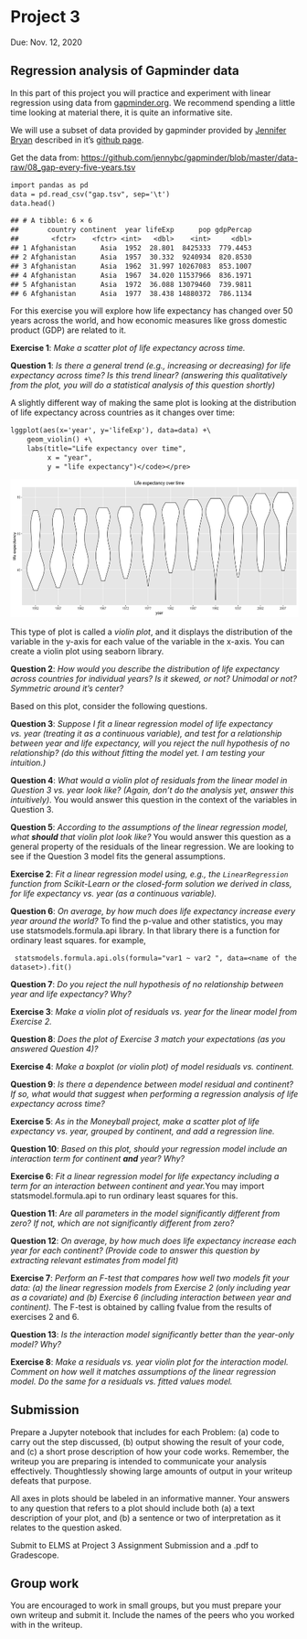 # Project 3

Due: Nov. 12, 2020

## Regression analysis of Gapminder data

In this part of this project you will practice and experiment with linear regression using data from <a href="http://gapminder.org">gapminder.org</a>. We recommend spending a little time looking at material there, it is quite an informative site.

We will use a subset of data provided by gapminder provided by <a href="http://www.stat.ubc.ca/~jenny/">Jennifer Bryan</a> described in it’s <a href="https://github.com/jennybc/gapminder">github page</a>.

Get the data from: https://github.com/jennybc/gapminder/blob/master/data-raw/08_gap-every-five-years.tsv

```
import pandas as pd
data = pd.read_csv("gap.tsv", sep='\t')
data.head()
```

```
## # A tibble: 6 × 6
##       country continent  year lifeExp      pop gdpPercap
##        <fctr>    <fctr> <int>   <dbl>    <int>     <dbl>
## 1 Afghanistan      Asia  1952  28.801  8425333  779.4453
## 2 Afghanistan      Asia  1957  30.332  9240934  820.8530
## 3 Afghanistan      Asia  1962  31.997 10267083  853.1007
## 4 Afghanistan      Asia  1967  34.020 11537966  836.1971
## 5 Afghanistan      Asia  1972  36.088 13079460  739.9811
## 6 Afghanistan      Asia  1977  38.438 14880372  786.1134
```

For this exercise you will explore how life expectancy has changed over 50 years across the world, and how economic measures like gross domestic product (GDP) are related to it.

**Exercise 1**: *Make a scatter plot of life expectancy across time.*

**Question 1**: *Is there a general trend (e.g., increasing or decreasing) for life expectancy across time? Is this trend linear? (answering this qualitatively from the plot, you will do a statistical analysis of this question shortly)*

A slightly different way of making the same plot is looking at the distribution of life expectancy across countries as it changes over time:

```
lggplot(aes(x='year', y='lifeExp'), data=data) +\
    geom_violin() +\
    labs(title="Life expectancy over time",
         x = "year",
         y = "life expectancy")</code></pre>
```

<img src="figs/violin.png" height="242">

This type of plot is called a <em>violin plot</em>, and it displays the distribution of the variable in the y-axis for each value of the variable in the x-axis. You can create a violin plot using seaborn library.

**Question 2**: <em>How would you describe the distribution of life expectancy across countries for individual years? Is it skewed, or not? Unimodal or not? Symmetric around it’s center?</em>

Based on this plot, consider the following questions.

**Question 3**: <em>Suppose I fit a linear regression model of life expectancy vs. year (treating it as a continuous variable), and test for a relationship between year and life expectancy, will you reject the null hypothesis of no relationship? (do this without fitting the model yet. I am testing your intuition.)</em>

**Question 4**: <em>What would a violin plot of residuals from the linear model in Question 3 vs. year look like? (Again, don’t do the analysis yet, answer this intuitively)</em>. You would answer this question in the context of the variables in Question 3.

**Question 5**: <em>According to the assumptions of the linear regression model, what <strong>should</strong> that violin plot look like?</em> You would answer this question as a general property of the residuals of the linear regression. We are looking to see if the Question 3 model fits the general assumptions.

**Exercise 2**: <em>Fit a linear regression model using, e.g., the `LinearRegression` function from Scikit-Learn or the closed-form solution we derived in class, for life expectancy vs. year (as a continuous variable). </em>

**Question 6**: <em>On average, by how much does life expectancy increase every year around the world?</em> To find the p-value and other statistics, you may use statsmodels.formula.api library. In that library there is a function for ordinary least squares. for example,
```
 statsmodels.formula.api.ols(formula="var1 ~ var2 ", data=<name of the dataset>).fit()
```

**Question 7**: <em>Do you reject the null hypothesis of no relationship between year and life expectancy? Why?</em>


**Exercise 3**: <em>Make a violin plot of residuals vs. year for the linear model from Exercise 2.</em>

**Question 8**: <em>Does the plot of Exercise 3 match your expectations (as you answered Question 4)?</em>

**Exercise 4**: <em>Make a boxplot (or violin plot) of model residuals vs. continent.</em>

**Question 9**: <em>Is there a dependence between model residual and continent? If so, what would that suggest when performing a regression analysis of life expectancy across time?</em>

**Exercise 5**: <em>As in the Moneyball project, make a scatter plot of life expectancy vs. year, grouped by continent, and add a regression line.</em>

**Question 10**: <em>Based on this plot, should your regression model include an interaction term for continent <strong>and</strong> year? Why?</em>

**Exercise 6**: <em>Fit a linear regression model for life expectancy including a term for an interaction between continent and year.</em>You may import statsmodel.formula.api to run ordinary least squares for this. 

**Question 11**: <em>Are all parameters in the model significantly different from zero? If not, which are not significantly different from zero?</em>

**Question 12**: <em>On average, by how much does life expectancy increase each year for each continent? (Provide code to answer this question by extracting relevant estimates from model fit)</em>

**Exercise 7**: <em> Perform an F-test that compares how well two models fit your data: (a) the linear regression models from Exercise 2 (only including year as a covariate) and (b) Exercise 6 (including interaction between year and continent).</em>
The F-test is obtained by calling fvalue from the results of exercises 2 and 6.

**Question 13**: <em>Is the interaction model significantly better than the year-only model? Why?</em>

**Exercise 8**: <em>Make a residuals vs. year violin plot for the interaction model. Comment on how well it matches assumptions of the linear regression model. Do the same for a residuals vs. fitted values model.</em>

## Submission

Prepare a Jupyter notebook that includes for each Problem: (a) code to carry out the step discussed, (b) output showing the result of your code, and (c) a short prose description of how your code works. Remember, the writeup you are preparing is intended to communicate your analysis effectively. Thoughtlessly showing large amounts of output in your writeup defeats that purpose.

All axes in plots should be labeled in an informative manner. Your answers to any question that refers to a plot should include both (a) a text description of your plot, and (b) a sentence or two of interpretation as it relates to the question asked.

Submit to ELMS at Project 3 Assignment Submission and a .pdf to Gradescope.

## Group work

You are encouraged to work in small groups, but you must prepare your own writeup and submit it. Include the names of the peers who you worked with in the writeup.

